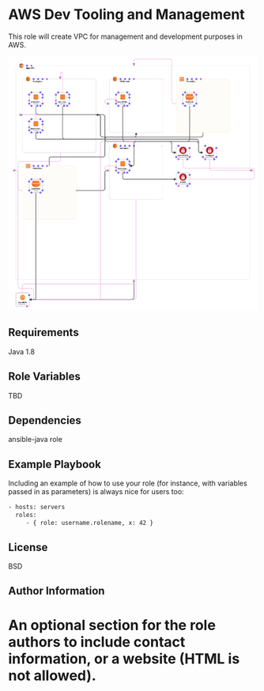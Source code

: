 AWS Dev Tooling and Management
=========

This role will create VPC for management and development purposes in AWS.

<p align="center">
  <img src="https://raw.githubusercontent.com/rockraft7/ansible-role-aws-demo/master/files/create_mgmt_vpc-designer.png" alt="Diagram" width="640px;" >
</p>

Requirements
------------

Java 1.8

Role Variables
--------------

TBD

Dependencies
------------

ansible-java role

Example Playbook
----------------

Including an example of how to use your role (for instance, with variables passed in as parameters) is always nice for users too:

    - hosts: servers
      roles:
         - { role: username.rolename, x: 42 }

License
-------

BSD

Author Information
------------------

An optional section for the role authors to include contact information, or a website (HTML is not allowed).
=======
